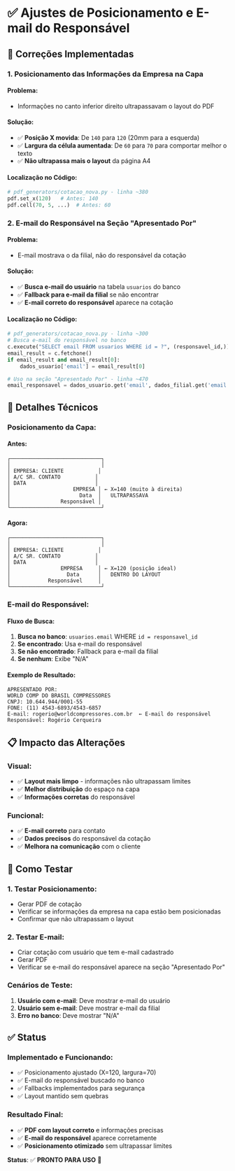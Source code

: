 # ✅ Ajustes de Posicionamento e E-mail do Responsável

## 🎯 Correções Implementadas

### **1. Posicionamento das Informações da Empresa na Capa**

#### **Problema**: 
- Informações no canto inferior direito ultrapassavam o layout do PDF

#### **Solução**:
- ✅ **Posição X movida**: De `140` para `120` (20mm para a esquerda)
- ✅ **Largura da célula aumentada**: De `60` para `70` para comportar melhor o texto
- ✅ **Não ultrapassa mais o layout** da página A4

#### **Localização no Código**:
```python
# pdf_generators/cotacao_nova.py - linha ~380
pdf.set_x(120)   # Antes: 140
pdf.cell(70, 5, ...)  # Antes: 60
```

### **2. E-mail do Responsável na Seção "Apresentado Por"**

#### **Problema**:
- E-mail mostrava o da filial, não do responsável da cotação

#### **Solução**:
- ✅ **Busca e-mail do usuário** na tabela `usuarios` do banco
- ✅ **Fallback para e-mail da filial** se não encontrar
- ✅ **E-mail correto do responsável** aparece na cotação

#### **Localização no Código**:
```python
# pdf_generators/cotacao_nova.py - linha ~300
# Busca e-mail do responsável no banco
c.execute("SELECT email FROM usuarios WHERE id = ?", (responsavel_id,))
email_result = c.fetchone()
if email_result and email_result[0]:
    dados_usuario['email'] = email_result[0]

# Uso na seção "Apresentado Por" - linha ~470
email_responsavel = dados_usuario.get('email', dados_filial.get('email', 'N/A'))
```

## 🔧 Detalhes Técnicos

### **Posicionamento da Capa**:

#### **Antes**:
```
┌─────────────────────────────┐
│                             │
│ EMPRESA: CLIENTE           │ 
│ A/C SR. CONTATO           │
│ DATA                      │
│                    EMPRESA │ ← X=140 (muito à direita)
│                      Data  │   ULTRAPASSAVA
│                Responsável │
└─────────────────────────────┘
```

#### **Agora**:
```
┌─────────────────────────────┐
│                             │
│ EMPRESA: CLIENTE           │ 
│ A/C SR. CONTATO           │
│ DATA                      │
│                EMPRESA     │ ← X=120 (posição ideal)
│                  Data      │   DENTRO DO LAYOUT
│            Responsável     │
└─────────────────────────────┘
```

### **E-mail do Responsável**:

#### **Fluxo de Busca**:
1. **Busca no banco**: `usuarios.email` WHERE `id = responsavel_id`
2. **Se encontrado**: Usa e-mail do responsável
3. **Se não encontrado**: Fallback para e-mail da filial
4. **Se nenhum**: Exibe "N/A"

#### **Exemplo de Resultado**:
```
APRESENTADO POR:
WORLD COMP DO BRASIL COMPRESSORES
CNPJ: 10.644.944/0001-55
FONE: (11) 4543-6893/4543-6857
E-mail: rogerio@worldcompressores.com.br  ← E-mail do responsável
Responsável: Rogério Cerqueira
```

## 📋 Impacto das Alterações

### **Visual**:
- ✅ **Layout mais limpo** - informações não ultrapassam limites
- ✅ **Melhor distribuição** do espaço na capa
- ✅ **Informações corretas** do responsável

### **Funcional**:
- ✅ **E-mail correto** para contato
- ✅ **Dados precisos** do responsável da cotação
- ✅ **Melhora na comunicação** com o cliente

## 🧪 Como Testar

### **1. Testar Posicionamento**:
- Gerar PDF de cotação
- Verificar se informações da empresa na capa estão bem posicionadas
- Confirmar que não ultrapassam o layout

### **2. Testar E-mail**:
- Criar cotação com usuário que tem e-mail cadastrado
- Gerar PDF
- Verificar se e-mail do responsável aparece na seção "Apresentado Por"

### **Cenários de Teste**:
1. **Usuário com e-mail**: Deve mostrar e-mail do usuário
2. **Usuário sem e-mail**: Deve mostrar e-mail da filial
3. **Erro no banco**: Deve mostrar "N/A"

## ✅ Status

### **Implementado e Funcionando**:
- ✅ Posicionamento ajustado (X=120, largura=70)
- ✅ E-mail do responsável buscado no banco
- ✅ Fallbacks implementados para segurança
- ✅ Layout mantido sem quebras

### **Resultado Final**:
- ✅ **PDF com layout correto** e informações precisas
- ✅ **E-mail do responsável** aparece corretamente
- ✅ **Posicionamento otimizado** sem ultrapassar limites

**Status**: ✅ **PRONTO PARA USO** 🎯